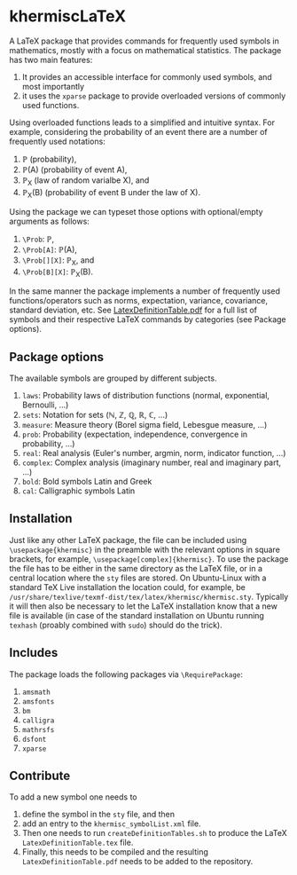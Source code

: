 # khermiscLaTeX
A LaTeX package that provides commands for frequently used symbols in mathematics, mostly with a focus on mathematical statistics.
The package has two main features:

1. It provides an accessible interface for commonly used symbols, and most importantly
1. it uses the `xparse` package to provide overloaded versions of commonly used functions.

Using overloaded functions leads to a simplified and intuitive syntax.
For example, considering the probability of an event there are a number of frequently used notations:

1. ℙ (probability),
1. ℙ(A) (probability of event A),
1. ℙ<sub>X</sub> (law of random varialbe X), and
1. ℙ<sub>X</sub>(B) (probability of event B under the law of X).

Using the package we can typeset those options with optional/empty arguments as follows:
1. `\Prob`: ℙ,
1. `\Prob[A]`: ℙ(A),
1. `\Prob[][X]`: ℙ<sub>X</sub>, and
1. `\Prob[B][X]`: ℙ<sub>X</sub>(B).

In the same manner the package implements a number of frequently used functions/operators such as norms, expectation, variance, covariance, standard deviation, etc.
See <a href="LatexDefinitionTable.pdf">LatexDefinitionTable.pdf</a> for a full list of symbols and their respective LaTeX commands by categories (see Package options).

## Package options
The available symbols are grouped by different subjects.

1. `laws`: Probability laws of distribution functions (normal, exponential, Bernoulli, ...)
1. `sets`: Notation for sets (ℕ, ℤ, ℚ, ℝ, ℂ, ...)
1. `measure`: Measure theory (Borel sigma field, Lebesgue measure, ...)
1. `prob`: Probability (expectation, independence, convergence in probability, ...)
1. `real`: Real analysis (Euler's number, argmin, norm, indicator function, ...)
1. `complex`: Complex analysis (imaginary number, real and imaginary part, ...)
1. `bold`: Bold symbols Latin and Greek
1. `cal`: Calligraphic symbols Latin

## Installation
Just like any other LaTeX package, the file can be included using `\usepackage{khermisc}` in the preamble with the relevant options in square brackets, for example, `\usepackage[complex]{khermisc}`.
To use the package the file has to be either in the same directory as the LaTeX file, or in a central location where the `sty` files are stored.
On Ubuntu-Linux with a standard TeX Live installation the location could, for example, be `/usr/share/texlive/texmf-dist/tex/latex/khermisc/khermisc.sty`.
Typically it will then also be necessary to let the LaTeX installation know that a new file is available (in case of the standard installation on Ubuntu running `texhash` (proably combined with `sudo`) should do the trick).

## Includes
The package loads the following packages via `\RequirePackage`:

1. `amsmath`
1. `amsfonts`
1. `bm`
1. `calligra`
1. `mathrsfs`
1. `dsfont`
1. `xparse`

## Contribute
To add a new symbol one needs to
1. define the symbol in the `sty` file, and then
1. add an entry to the `khermisc_symbolList.xml` file.
1. Then one needs to run `createDefinitionTables.sh` to produce the LaTeX `LatexDefinitionTable.tex` file.
1. Finally, this needs to be compiled and the resulting `LatexDefinitionTable.pdf` needs to be added to the repository.
